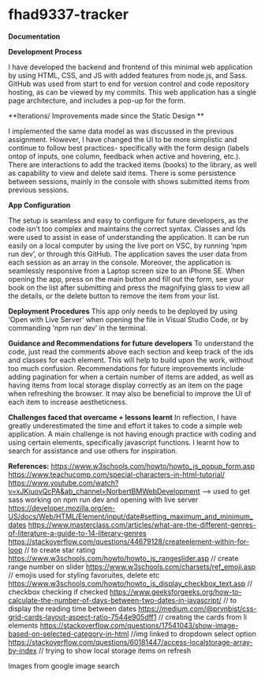 # fhad9337-tracker

**Documentation**

**Development Process**

I have developed the backend and frontend of this minimal web application by using HTML, CSS, and JS with added features from node.js, and Sass. GitHub was used from start to end for version control and code repository hosting, as can be viewed by my commits. This web application has a single page architecture, and includes a pop-up for the form. 

**Iterations/ Improvements made since the Static Design **

I implemented the same data model as was discussed in the previous assignment. However, I have changed the UI to be more simplistic and continue to follow best practices- specifically with the form design (labels ontop of inputs, one column, feedback when active and hovering, etc.). There are interactions to add the tracked items (books) to the library, as well as capability to view and delete said items. There is some persistence between sessions, mainly in the console with shows submitted items from previous sessions. 

**App Configuration**

The setup is seamless and easy to configure for future developers, as the code isn’t too complex and maintains the correct syntax. Classes and Ids were used to assist in ease of understanding the application. It can be run easily on a local computer by using the live port on VSC, by running ‘npm run dev’, or through this GitHub. The application saves the user data from each session as an array in the console. Moreover, the application is seamlessly responsive from a Laptop screen size to an iPhone SE. When opening the app, press on the main button and fill out the form, see your book on the list after submitting and press the magnifying glass to view all the details, or the delete button to remove the item from your list. 

**Deployment Procedures** 
This app only needs to be deployed by using ‘Open with Live Server’ when opening the file in Visual Studio Code, or by commanding ‘npm run dev’ in the terminal. 

**Guidance and Recommendations for future developers** 
To understand the code, just read the comments above each section and keep track of the ids and classes for each element. This will help to build upon the work, without too much confusion. Recommendations for future improvements include adding pagination for when a certain number of items are added, as well as having items from local storage display correctly as an item on the page when refreshing the browser. It may also be beneficial to improve the UI of each item to increase aestheticness.
 
**Challenges faced that overcame + lessons learnt**
In reflection, I have greatly underestimated the time and effort it takes to code a simple web application. A main challenge is not having enough practice with coding and using certain elements, specifically javascript functions. I learnt how to search for assistance and use others for inspiration. 


**References:**
https://www.w3schools.com/howto/howto_js_popup_form.asp 
https://www.teachucomp.com/special-characters-in-html-tutorial/ 
https://www.youtube.com/watch?v=xJKiuovQcPA&ab_channel=NorbertBMWebDevelopment --> used to get sass working on npm run dev and opening with live server 
https://developer.mozilla.org/en-US/docs/Web/HTML/Element/input/date#setting_maximum_and_minimum_dates 
https://www.masterclass.com/articles/what-are-the-different-genres-of-literature-a-guide-to-14-literary-genres 
https://stackoverflow.com/questions/44679128/createelement-within-for-loop // to create star rating
https://www.w3schools.com/howto/howto_js_rangeslider.asp // create range number on slider
https://www.w3schools.com/charsets/ref_emoji.asp // emojis used for styling favoruites, delete etc 
https://www.w3schools.com/howto/howto_js_display_checkbox_text.asp // checkbox checking if checked
https://www.geeksforgeeks.org/how-to-calculate-the-number-of-days-between-two-dates-in-javascript/ // to display the reading time between dates 
https://medium.com/@prvnbist/css-grid-cards-layout-aspect-ratio-7544e905dff1 // creating the cards from li elements
https://stackoverflow.com/questions/17541043/show-image-based-on-selected-category-in-html //img linked to dropdown select option
https://stackoverflow.com/questions/60181447/access-localstorage-array-by-index // trying to show local storage items on refresh

Images from google image search

